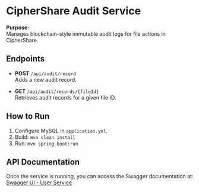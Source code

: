 # CipherShare Audit Service

**Purpose:**  
Manages blockchain-style immutable audit logs for file actions in CipherShare.

## Endpoints

- **POST** `/api/audit/record`  
  Adds a new audit record.

- **GET** `/api/audit/records/{fileId}`  
  Retrieves audit records for a given file ID.

## How to Run

1. Configure MySQL in `application.yml`.
2. Build: `mvn clean install`
3. Run: `mvn spring-boot:run`


## API Documentation
Once the service is running, you can access the Swagger documentation at:
[Swagger UI - User Service](http://localhost:8080/swagger-ui.html)
